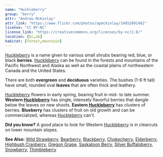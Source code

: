 ```yaml
---
name: "Huckleberry"
group: "berry"
attr: "Andrew McKinlay"
attr_link: "https://www.flickr.com/photos/apmckinlay/14952091482"
license: "CC BY-NC"
license_link: "https://creativecommons.org/licenses/by-nc/2.0/"
location: [bc,ab]
habitat: [forest,mountain]
---
```

[Huckleberry](/trees/huck/) is a name given to various small shrubs bearing red, blue, or black **berries**. [Huckleberry](/trees/huck/) can be found in the forests and mountains of the Pacific Northwest and Alaska as well as the coastal plains of northeastern Canada and the United States.

There are both **evergreen** and **deciduous** varieties. The  bushes (1-6 ft tall)  have small, rounded oval **leaves** that are often thick and leathery.

[Huckleberry](/trees/huck/) flowers in early spring, bearing fruit in mid- to late summer. **Western [Huckleberry](/trees/huck/)** has single, intensely flavorful berries that dangle below the leaves on new shoots. **Eastern [Huckleberry](/trees/huck/)** has clusters of berries. **Blueberry** has clusters of fruit on old growth and can be commercialized, whereas [Huckleberry](/trees/huck/) can't.

**Did you know?** A good place to look for Western [Huckleberry](/trees/huck/) is in clearcuts on lower mountain slopes.

<!-- generated, do not edit -->
**See Also:**
[Wild Strawberry](/plants/wildstraw/),
[Bearberry](/trees/bear/),
[Blackberry](/trees/blackber/),
[Chokecherry](/trees/choke/),
[Elderberry](/trees/elder/),
[Highbush Cranberry](/trees/hicran/),
[Oregon Grape](/trees/orgrape/),
[Saskatoon Berry](/trees/saskber/),
[Silver Buffaloberry](/trees/silbufber/),
[Snowberry](/trees/snow/),
[Thimbleberry](/trees/thimble/)
